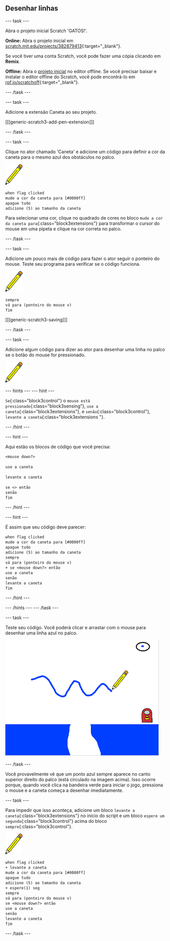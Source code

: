 ## Desenhar linhas

--- task ---

Abra o projeto inicial Scratch 'GATOS!'.

**Online:** Abra o projeto inicial em [scratch.mit.edu/projects/382879413](https://scratch.mit.edu/projects/382879413){:target="_blank"}.

Se você tiver uma conta Scratch, você pode fazer uma cópia clicando em **Remix**.

**Offline:** Abra o [projeto inicial](http://rpf.io/p/pt-BR/cats-go) no editor offline. Se você precisar baixar e instalar o editor offline do Scratch, você pode encontrá-lo em [rpf.io/scratchoff](http://rpf.io/scratchoff){:target="_blank"}.

--- /task ---

--- task ---

Adicione a extensão Caneta ao seu projeto.

[[[generic-scratch3-add-pen-extension]]]

--- /task ---

--- task ---

Clique no ator chamado 'Caneta' e adicione um código para definir a cor da caneta para o mesmo azul dos obstáculos no palco.

![ator Caneta](images/pen-sprite.png)

```blocks3
when flag clicked
mude a cor da caneta para [#0000ff]
apague tudo
adicione (5) ao tamanho da caneta
```

Para selecionar uma cor, clique no quadrado de cores no bloco `mude a cor da caneta para`{:class="block3extensions"} para transformar o cursor do mouse em uma pipeta e clique na cor correta no palco.

--- /task ---

--- task ---

Adicione um pouco mais de código para fazer o ator seguir o ponteiro do mouse. Teste seu programa para verificar se o código funciona.

![ator Caneta](images/pen-sprite.png)

```blocks3
sempre
vá para (ponteiro do mouse v)
fim
```

[[[generic-scratch3-saving]]]

--- /task ---

--- task ---

Adicione algum código para dizer ao ator para desenhar uma linha no palco se o botão do mouse for pressionado.

![ator Caneta](images/pen-sprite.png)

--- hints ---
 --- hint ---

`Se`{:class="block3control"} o `mouse está pressionado`{:class="block3sensing"}, `use a caneta`{:class="block3extensions"}, e `senão`{:class="block3control"}, `levante a caneta`{:class="block3extensions "}.

--- /hint ---

--- hint ---

Aqui estão os blocos de código que você precisa:

```blocks3
<mouse down?>

use a caneta

levante a caneta

se <> então
senão
fim
```

--- /hint ---

--- hint ---

É assim que seu código deve parecer:

```blocks3
when flag clicked
mude a cor da caneta para [#0000ff]
apague tudo
adicione (5) ao tamanho da caneta
sempre
vá para (ponteiro do mouse v)
+ se <mouse down?> então
use a caneta
senão
levante a caneta
fim
```

--- /hint ---

--- /hints --- --- /task ---

--- task ---

Teste seu código. Você poderá clicar e arrastar com o mouse para desenhar uma linha azul no palco.

![Desenhe uma linha](images/draw-a-line.png)

--- /task ---

Você provavelmente vê que um ponto azul sempre aparece no canto superior direito do palco (está circulado na imagem acima). Isso ocorre porque, quando você clica na bandeira verde para iniciar o jogo, pressiona o mouse e a caneta começa a desenhar imediatamente.

--- task ---

Para impedir que isso aconteça, adicione um bloco `levante a caneta`{:class="block3extensions"} no início do script e um bloco `espere um segundo`{:class="block3control"} acima do bloco `sempre`{:class="block3control"}.

![ator Caneta](images/pen-sprite.png)

```blocks3
when flag clicked
+ levante a caneta
mude a cor da caneta para [#0000ff]
apague tudo
adicione (5) ao tamanho da caneta
+ espere(1) seg
sempre
vá para (ponteiro do mouse v)
se <mouse down?> então
use a caneta
senão
levante a caneta
fim
```

--- /task ---